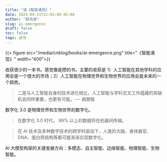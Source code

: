 ```yaml
---
title: "读《智能涌现》"
date: 2025-04-21T22:03:09-05:00
author: "郝鸿涛"
slug: ai-emergence
draft: false
toc: false
tags: 读书
---
```


{{< figure src="/media/cnblog/books/ai-emergence.png" title="《智能涌现》" width="400">}}

收获很少的一本书。感觉像是攒的书。主要的收获是 1）人工智能在其他学科的应用会是一个很大的市场；2）人工智能在物理世界和生物世界的应用会是未来的一个趋势。

>二是与人工智能自身的技术进化相比，人工智能与学科交叉工作蕴藏的突破机会同样重要，也更有可能。--- 姚期智

数字化 3.0 是物理世界和生物世界的数字化。

>在数字化 3.0 时代， 99% 以上的数据将在机器间传输。

>在 AI 技术及多种数字技术的跨学科驱动下，人类的大脑、身体器官、DNA、蛋白质结构等都可能渐渐实现数字化。

AI 大模型构架的关键发展方向：多模态、自主智能、边缘智能、物理智能、生物智能。
